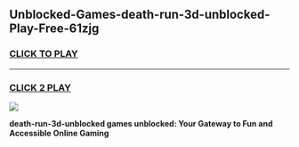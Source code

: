 
## Unblocked-Games-death-run-3d-unblocked-Play-Free-61zjg
<h3>
<a href="https://premium76.site?title=death-run-3d-unblocked&ref=24M">CLICK TO PLAY</a></h3>
<hr>

<h3>
<a href="https://premium76.site?title=death-run-3d-unblocked&ref=24M">CLICK 2 PLAY</a>
  
</h3>

<a href="https://premium76.site?title=death-run-3d-unblocked&ref=24M"><img src="https://clearcache.store/games.png"></a>


**death-run-3d-unblocked games unblocked: Your Gateway to Fun and Accessible Online Gaming**
